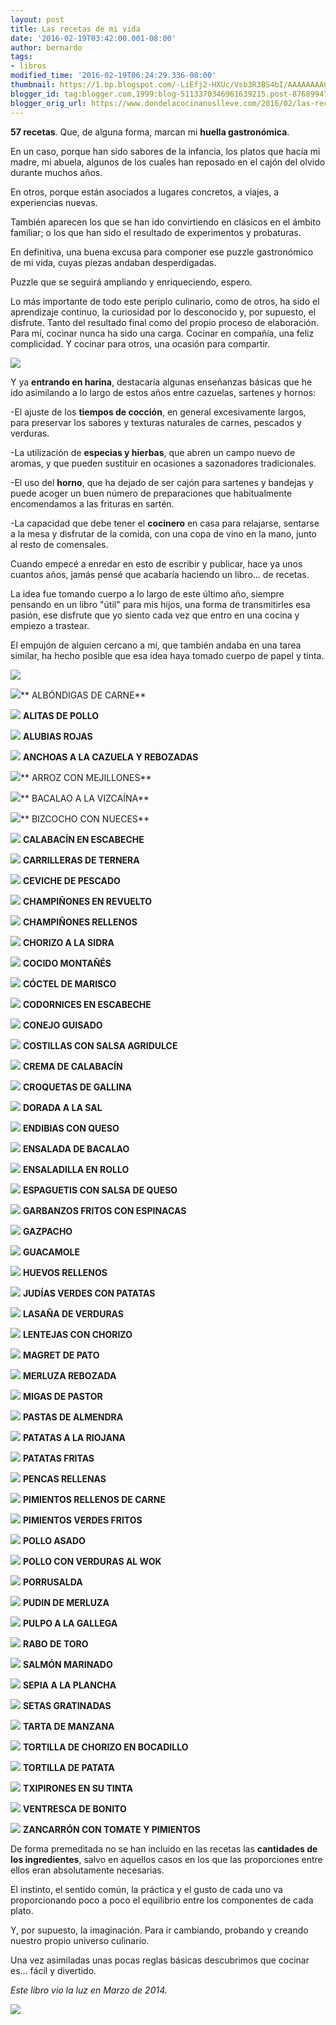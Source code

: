 ```yaml
---
layout: post
title: Las recetas de mi vida
date: '2016-02-19T03:42:00.001-08:00'
author: bernardo
tags:
- libros
modified_time: '2016-02-19T06:24:29.336-08:00'
thumbnail: https://1.bp.blogspot.com/-LiEfj2-HXUc/Vsb3R3BS4bI/AAAAAAAACTg/dl1d4KO3Kfs/s72-c/PORTADA%2Bbis.jpg
blogger_id: tag:blogger.com,1999:blog-5113370346961639215.post-8768994722079289501
blogger_orig_url: https://www.dondelacocinanoslleve.com/2016/02/las-recetas-de-mi-vida.html
---
```


**57 recetas**. Que, de alguna forma, marcan mi **huella gastronómica**.

En un caso, porque han sido sabores de la infancia, los platos que hacía mi madre, mi abuela, algunos de los cuales han reposado en el cajón del olvido durante muchos años.

En otros, porque están asociados a lugares concretos, a viajes, a experiencias nuevas.

También aparecen los que se han ido convirtiendo en clásicos en el ámbito familiar; o los que han sido el resultado de experimentos y probaturas.

En definitiva, una buena excusa para componer ese puzzle gastronómico de mi vida, cuyas piezas andaban desperdigadas. 

Puzzle que se seguirá ampliando y enriqueciendo, espero.

  

Lo más importante de todo este periplo culinario, como de otros, ha sido el aprendizaje continuo, la curiosidad por lo desconocido y, por supuesto, el disfrute. Tanto del resultado final como del propio proceso de elaboración. Para mí, cocinar nunca ha sido una carga. Cocinar en compañía, una feliz complicidad. Y cocinar para otros, una ocasión para compartir.

  

![](https://1.bp.blogspot.com/-LiEfj2-HXUc/Vsb3R3BS4bI/AAAAAAAACTg/dl1d4KO3Kfs/s400/PORTADA%2Bbis.JPG)

  

Y ya **entrando en harina**, destacaría algunas enseñanzas básicas que he ido asimilando a lo largo de estos años entre cazuelas, sartenes y hornos:

\-El ajuste de los **tiempos de cocción**, en general excesivamente largos, para preservar los sabores y texturas naturales de carnes, pescados y verduras.

\-La utilización de **especias y hierbas**, que abren un campo nuevo de aromas, y que pueden sustituir en ocasiones a sazonadores tradicionales.

\-El uso del **horno**, que ha dejado de ser cajón para sartenes y bandejas y puede acoger un buen número de preparaciones que habitualmente encomendamos a las frituras en sartén.

\-La capacidad que debe tener el **cocinero** en casa para relajarse, sentarse a la mesa y disfrutar de la comida, con una copa de vino en la mano, junto al resto de comensales.

  

Cuando empecé a enredar en esto de escribir y publicar, hace ya unos cuantos años, jamás pensé que acabaría haciendo un libro... de recetas.

La idea fue tomando cuerpo a lo largo de este último año, siempre pensando en un libro "útil" para mis hijos, una forma de transmitirles esa pasión, ese disfrute que yo siento cada vez que entro en una cocina y empiezo a trastear.

El empujón de alguien cercano a mí, que también andaba en una tarea similar, ha hecho posible que esa idea haya tomado cuerpo de papel y tinta.

  

![](https://2.bp.blogspot.com/-pe52UCUXqBQ/Vsb3-f5Ou4I/AAAAAAAACTo/8J4dCbDQlIk/s400/PAGINA%2B03%2Bbis.JPG)

  

![](https://4.bp.blogspot.com/-k1XITBkWmRA/Vsb4YCUym0I/AAAAAAAACTs/YZoVwcWhh8E/s200/ALBONDIGAS%2BDE%2BCARNE%2Bbis.JPG)** ALBÓNDIGAS DE CARNE**

  

![](https://2.bp.blogspot.com/-YHiwXaCdLSc/Vsb6af2XRFI/AAAAAAAACT8/OucE1t3MtZg/s200/ALITAS%2BDE%2BPOLLO%2Bbis.JPG) **ALITAS DE POLLO**

  

![](https://4.bp.blogspot.com/--6vmAstzKuI/Vsb6vrREe0I/AAAAAAAACUA/0KcCYn_r72U/s200/ALUBIAS%2BROJAS%2Bbis.JPG) **ALUBIAS ROJAS**

  

![](https://4.bp.blogspot.com/-MynNfb5XHhM/Vsb7FpvEgsI/AAAAAAAACUE/9gErML8y0VM/s200/ANCHOAS%2BA%2BLA%2BCAZUELA%2BY%2BREBOZADAS%2Bbis.JPG) **ANCHOAS A LA CAZUELA Y REBOZADAS**

  

![](https://4.bp.blogspot.com/-arLGUun8OQE/Vsb7cYhfm3I/AAAAAAAACUM/Ot6043qCECw/s200/ARROZ%2BCON%2BMEJILLONES%2Bbis.JPG)** ARROZ CON MEJILLONES**

  

![](https://1.bp.blogspot.com/-F6O1NTQz0wU/Vsb7wp5h2II/AAAAAAAACUU/AlWhSZKIeZk/s200/BACALAO%2BA%2BLA%2BVIZCA%25C3%258DNA%2Bbis.JPG)** BACALAO A LA VIZCAÍNA**

  

![](https://4.bp.blogspot.com/-28Dz3OZtRbo/Vsb8G5kecFI/AAAAAAAACUc/dVYUyf4qnc4/s200/BIZCOCHO%2BCON%2BNUECES%2Bbis.JPG)** BIZCOCHO CON NUECES**

  

![](https://4.bp.blogspot.com/-8bVDvZUAzHI/Vsb8fC-KeWI/AAAAAAAACUk/2LDw-sHCpi0/s200/CALABACIN%2BEN%2BESCABECHE%2Bbis.JPG) **CALABACÍN EN ESCABECHE**

  

![](https://2.bp.blogspot.com/-3BRsc6bZURo/Vsb-8-Z5ffI/AAAAAAAACVE/yBf6JKJgphg/s200/CARRILLERAS%2BDE%2BTERNERA%2Bbis.JPG) **CARRILLERAS DE TERNERA**

![](https://4.bp.blogspot.com/-yh7kP1fW-TU/VscRunvjUBI/AAAAAAAACVg/6yaqVuug-cQ/s200/CEVICHE%2BDE%2BPESCADO%2Bbis.JPG) **CEVICHE DE PESCADO**

![](https://2.bp.blogspot.com/-sONesL6HlYI/VscSEiZsIUI/AAAAAAAACVk/U06da4EfzOs/s200/CHAMPI%25C3%2591ONES%2BEN%2BREVUELTO%2Bbis.JPG) **CHAMPIÑONES EN REVUELTO**

![](https://3.bp.blogspot.com/-yfdzIhIexUE/VscSbFMuENI/AAAAAAAACVs/Y40OMRWVdKA/s200/CHAMPI%25C3%2591ONES%2BRELLENOS%2Bbis.JPG) **CHAMPIÑONES RELLENOS**

![](https://4.bp.blogspot.com/-S7vR77KI2gs/VscSyYOqWQI/AAAAAAAACVw/NxhgpCwkNL8/s200/CHORIZO%2BA%2BLA%2BSIDRA%2Bbis.JPG) **CHORIZO A LA SIDRA**

![](https://1.bp.blogspot.com/-XDbYlzFOVpM/VscTJBVw9PI/AAAAAAAACV4/HO-54Sro6T8/s200/COCIDO%2BMONTA%25C3%2591ES%2Bbis.JPG) **COCIDO MONTAÑÉS**

![](https://2.bp.blogspot.com/-F2FjmXP_kLg/VscTw3IhcgI/AAAAAAAACWA/ZYt6UKjUNyA/s200/COCTEL%2BDE%2BMARISCO%2Bbis.JPG) **CÓCTEL DE MARISCO**

![](https://2.bp.blogspot.com/-dkoYEtUgZUA/VscVC3I2hTI/AAAAAAAACWM/j483cXBqakM/s200/CODORNICES%2BEN%2BESCABECHE%2Bbis.JPG) **CODORNICES EN ESCABECHE**

![](https://3.bp.blogspot.com/-5mrzNxdZfOQ/VscVZeuR3tI/AAAAAAAACWQ/0LhVrBpBA5M/s200/CONEJO%2BGUISADO%2Bbis.JPG) **CONEJO GUISADO**

![](https://2.bp.blogspot.com/-QaYhWFgd7ig/VscVypO3NgI/AAAAAAAACWU/3vBwvbpBB0M/s200/COSTILLAS%2BCON%2BSALSA%2BAGRIDULCE%2Bbis.JPG) **COSTILLAS CON SALSA AGRIDULCE**

![](https://3.bp.blogspot.com/--VL_iUWVres/VscWKZEUfPI/AAAAAAAACWc/7k3R--YMY6E/s200/CREMA%2BDE%2BCALABACIN%2Bbis.JPG) **CREMA DE CALABACÍN**

![](https://4.bp.blogspot.com/-KVW0dumMb3s/VscWgxV5ocI/AAAAAAAACWk/_8_MrZQYMqg/s200/CROQUETAS%2BDE%2BGALLINA%2Bbis.JPG) **CROQUETAS DE GALLINA**

![](https://1.bp.blogspot.com/-4BgGoPlbeg0/VscW2pOBZTI/AAAAAAAACWs/g71GM2JSMq8/s200/DORADA%2BA%2BLA%2BSAL%2Bbis.JPG) **DORADA A LA SAL**

![](https://1.bp.blogspot.com/-ov8752NErRU/VscXsKpX1xI/AAAAAAAACWw/LigMAdCLcm8/s200/ENDIBIAS%2BCON%2BQUESO%2Bbis.JPG) **ENDIBIAS CON QUESO**

![](https://4.bp.blogspot.com/-sq626qrQSh0/VscYEJ_VfKI/AAAAAAAACW4/B50A01ehsyM/s200/ENSALADA%2BDE%2BBACALAO%2Bbis.JPG) **ENSALADA DE BACALAO**

![](https://3.bp.blogspot.com/-Nu3WnP2awzs/VscYbY3ZhtI/AAAAAAAACW8/RnfQ8vqS-40/s200/ENSALADILLA%2BEN%2BROLLO%2Bbis.JPG) **ENSALADILLA EN ROLLO**

![](https://3.bp.blogspot.com/-YaFkkdrt8As/VscYyeEg9rI/AAAAAAAACXE/lfe-DGn6qgQ/s200/ESPAGUETIS%2BCON%2BSALSA%2BDE%2BQUESO%2Bbis.JPG) **ESPAGUETIS CON SALSA DE QUESO**

![](https://1.bp.blogspot.com/-XjSiIAnksQc/VscZLfX2hJI/AAAAAAAACXQ/DZy0DqE-r7I/s200/GARBANZOS%2BFRITOS%2BCON%2BESPINACAS%2Bbis.JPG) **GARBANZOS FRITOS CON ESPINACAS**

![](https://3.bp.blogspot.com/-USkIGATMp6w/VscZhuMuO4I/AAAAAAAACXY/7sULBdkYpEw/s200/GAZPACHO%2Bbis.JPG) **GAZPACHO**

![](https://2.bp.blogspot.com/-SkO8HvXAmFE/VscZ3w1VsLI/AAAAAAAACXg/Ga9CmZogKZU/s200/GUACAMOLE%2Bbis.JPG) **GUACAMOLE**

![](https://2.bp.blogspot.com/-OmV7PDNk21c/VscaNN5OjbI/AAAAAAAACXk/YlFXrVHtGZU/s200/HUEVOS%2BRELLENOS%2Bbis.JPG) **HUEVOS RELLENOS**

![](https://1.bp.blogspot.com/-26ObLrpzUAc/VscajR8_3WI/AAAAAAAACXs/FBUBosbvgHo/s200/JUD%25C3%258DAS%2BVERDES%2Bbis.JPG) **JUDÍAS VERDES CON PATATAS**

![](https://2.bp.blogspot.com/-7Y-qXZyqaAM/Vsca5qnYxaI/AAAAAAAACX0/rFGghBROCXc/s200/LASA%25C3%2591A%2BDE%2BVERDURAS%2Bbis.JPG) **LASAÑA DE VERDURAS**

![](https://3.bp.blogspot.com/-Cldxq_SPvvk/VscbQzculrI/AAAAAAAACX4/fSQDh4ZP6Zo/s200/LENTEJAS%2BCON%2BCHORIZO%2Bbis.JPG) **LENTEJAS CON CHORIZO**

![](https://3.bp.blogspot.com/-wHtZ_emfIQc/Vscb1IF6ZCI/AAAAAAAACYA/XPO-Pk7kfq0/s200/MAGRET%2BDE%2BPATO%2Bbis.JPG) **MAGRET DE PATO**

![](https://3.bp.blogspot.com/-1ivf8IiKfAA/VscdsSV7lnI/AAAAAAAACYQ/YG9bZ0QVnCw/s200/MERLUZA%2BREBOZADA%2Bbis.JPG) **MERLUZA REBOZADA**

![](https://1.bp.blogspot.com/-WLS8S73Cdhw/VsceBLCY4JI/AAAAAAAACYU/T0kUD3MIOB8/s200/MIGAS%2BDE%2BPASTOR%2Bbis.JPG) **MIGAS DE PASTOR**

![](https://2.bp.blogspot.com/-Tk6HD57ux9k/VsceW8bhWyI/AAAAAAAACYY/jYRBgfBU78k/s200/PASTAS%2BDE%2BALMENDRA%2Bbis.JPG) **PASTAS DE ALMENDRA**

![](https://1.bp.blogspot.com/-lVZwqQH-2-g/Vscepy2EwAI/AAAAAAAACYg/J-NO-xLwMOc/s200/PATATAS%2BA%2BLA%2BRIOJANA%2Bbis.JPG) **PATATAS A LA RIOJANA**

![](https://4.bp.blogspot.com/-D8mAly8W1OU/Vsce-Oeq5SI/AAAAAAAACYo/VlrmtBtaFKs/s200/PATATAS%2BFRITAS%2Bbis.JPG) **PATATAS FRITAS**

![](https://2.bp.blogspot.com/-LW26zFMErSY/VscfSf6hpFI/AAAAAAAACYs/ga6x9WRpiUs/s200/PENCAS%2BRELLENAS%2Bbis.JPG) **PENCAS RELLENAS**

![](https://3.bp.blogspot.com/-diY4cA92ABI/VscflrwS2FI/AAAAAAAACY0/bRO5oQ2Kqx0/s200/PIMIENTOS%2BRELLENOS%2BDE%2BCARNE%2Bbis.JPG) **PIMIENTOS RELLENOS DE CARNE**

![](https://1.bp.blogspot.com/-Rpedf0FUjic/Vscf7GLi35I/AAAAAAAACY8/Pahu7N4VNSA/s200/PIMIENTOS%2BVERDES%2BFRITOS%2Bbis.JPG) **PIMIENTOS VERDES FRITOS**

![](https://3.bp.blogspot.com/-O8F_yzM8nb4/VscgQ5PHCWI/AAAAAAAACZA/Sdn1O-DX_vk/s200/POLLO%2BASADO%2Bbis.JPG) **POLLO ASADO**

![](https://2.bp.blogspot.com/-itYxfUh6L3g/Vscgli-56TI/AAAAAAAACZI/8AdD7k89KY8/s200/POLLO%2BCON%2BVERDURAS%2BAL%2BWOK%2Bbis.JPG) **POLLO CON VERDURAS AL WOK**

![](https://4.bp.blogspot.com/-GjF7Dd1YZrc/Vscg5gEWthI/AAAAAAAACZM/aSaNh35lBxQ/s200/PORRUSALDA%2Bbis.JPG) **PORRUSALDA**

![](https://2.bp.blogspot.com/-DICpEUyz4vI/VschOqDWpkI/AAAAAAAACZQ/Z1P8ibwfkOI/s200/PUDIN%2BDE%2BMERLUZA%2Bbis.JPG) **PUDIN DE MERLUZA**

![](https://2.bp.blogspot.com/-wP-NXb-0ezc/Vsch67OUJOI/AAAAAAAACZc/yoW-Eh446vI/s200/PULPO%2BA%2BLA%2BGALLEGA%2Bbis.JPG) **PULPO A LA GALLEGA**

  

![](https://1.bp.blogspot.com/-GlWe3rtV-Wk/Vscigy3Hp8I/AAAAAAAACZs/OBv3LO4ntpA/s200/RABO%2BDE%2BTORO%2Bbis.JPG) **RABO DE TORO**

  

![](https://4.bp.blogspot.com/-8NbjtDSMTrI/VscieIzLX5I/AAAAAAAACZk/ym8APhZJ3_w/s200/SALMON%2BMARINADO%2Bbis.JPG) **SALMÓN MARINADO**

  

![](https://3.bp.blogspot.com/-CFvnrnhE_Dg/VscifHPw4WI/AAAAAAAACZo/wKCUGZ5Ivwg/s200/SEPIA%2BA%2BLA%2BPLANCHA%2Bbis.JPG) **SEPIA A LA PLANCHA**

  

![](https://2.bp.blogspot.com/-_REDpiJ7Eh8/Vsci7fu1vMI/AAAAAAAACZ0/b9_0Jh5nuhE/s200/SETAS%2BGRATINADAS%2Bbis.JPG) **SETAS GRATINADAS**

  

![](https://1.bp.blogspot.com/-Ztv1YkT1s3k/Vsci8BKmr7I/AAAAAAAACZ4/fT2X7sdzaYM/s200/TARTA%2BDE%2BMANZANA%2Bbis.JPG) **TARTA DE MANZANA**

  

![](https://1.bp.blogspot.com/-H1Tqh0ixBn4/Vsci8EsUVwI/AAAAAAAACZ8/5Zoi-nvG5w4/s200/TORTILLA%2BDE%2BCHORIZO%2Bbis.JPG) **TORTILLA DE CHORIZO EN BOCADILLO**

  

![](https://1.bp.blogspot.com/-eaLmwjZ9VZE/VscjSnE1tXI/AAAAAAAACaA/v4o4B8C3KTc/s200/TORTILLA%2BDE%2BPATATA%2Bbis.JPG) **TORTILLA DE PATATA**

  

![](https://4.bp.blogspot.com/-Md7mubfZhx4/VscjZoUahUI/AAAAAAAACaM/fgNlnsibWds/s200/TXIPIRONES%2BEN%2BSU%2BTINTA%2Bbis.JPG) **TXIPIRONES EN SU TINTA**

  

![](https://3.bp.blogspot.com/-AntkxHCTayE/VscjXi2-n9I/AAAAAAAACaI/r32gsn_d15M/s200/VENTRESCA%2BDE%2BBONITO%2Bbis.JPG) **VENTRESCA DE BONITO**

  

![](https://2.bp.blogspot.com/-Y2O-rZyX6d8/VscjjNuUtII/AAAAAAAACaQ/MfPU4c__0vE/s200/ZANCARRON%2BCON%2BTOMATE%2BY%2BPIMIENTOS%2Bbis.JPG) **ZANCARRÓN CON TOMATE Y PIMIENTOS**

De forma premeditada no se han incluido en las recetas las **cantidades de los ingredientes**, salvo en aquellos casos en los que las proporciones entre ellos eran absolutamente necesarias.

  

El instinto, el sentido común, la práctica y el gusto de cada uno va proporcionando poco a poco el equilibrio entre los componentes de cada plato. 

  

Y, por supuesto, la imaginación. Para ir cambiando, probando y creando nuestro propio universo culinario.

  

Una vez asimiladas unas pocas reglas básicas descubrimos que cocinar es... fácil y divertido.

  

_Este libro vio la luz en Marzo de 2014._

  

![](https://4.bp.blogspot.com/-lFSfK8mZ3ts/Vsck-XSGjiI/AAAAAAAACag/vv1JXtJSHPs/s400/PAGINA%2B121%2Bbis.JPG)
